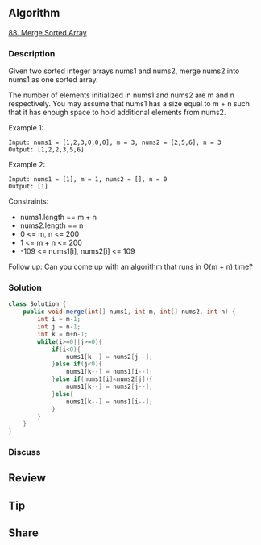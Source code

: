 ## Algorithm

[88. Merge Sorted Array](https://leetcode.com/problems/merge-sorted-array/)

### Description

Given two sorted integer arrays nums1 and nums2, merge nums2 into nums1 as one sorted array.

The number of elements initialized in nums1 and nums2 are m and n respectively. You may assume that nums1 has a size equal to m + n such that it has enough space to hold additional elements from nums2.


Example 1:

```
Input: nums1 = [1,2,3,0,0,0], m = 3, nums2 = [2,5,6], n = 3
Output: [1,2,2,3,5,6]
```

Example 2:

```
Input: nums1 = [1], m = 1, nums2 = [], n = 0
Output: [1]
```

Constraints:

- nums1.length == m + n
- nums2.length == n
- 0 <= m, n <= 200
- 1 <= m + n <= 200
- -109 <= nums1[i], nums2[i] <= 109

Follow up: Can you come up with an algorithm that runs in O(m + n) time?


### Solution

```java
class Solution {
    public void merge(int[] nums1, int m, int[] nums2, int n) {
        int i = m-1;
        int j = n-1;
        int k = m+n-1;
        while(i>=0||j>=0){
            if(i<0){
                nums1[k--] = nums2[j--];
            }else if(j<0){
                nums1[k--] = nums1[i--];
            }else if(nums1[i]<nums2[j]){
                nums1[k--] = nums2[j--];
            }else{
                nums1[k--] = nums1[i--];
            }
        }
    }
}
```

### Discuss

## Review


## Tip


## Share
